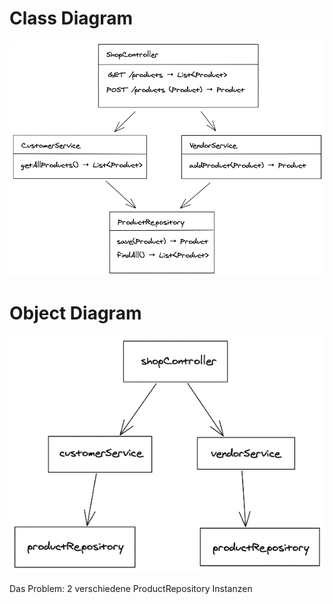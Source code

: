 # Class Diagram

![](diagram-class.png)

# Object Diagram

![](diagram-object.png)

Das Problem: 2 verschiedene ProductRepository Instanzen